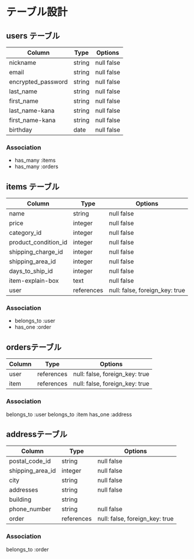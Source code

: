 # テーブル設計

## users テーブル

| Column             | Type    | Options    |
| ------------------ | ------  | ---------- |
| nickname           | string  | null false |
| email              | string  | null false |
| encrypted_password | string  | null false |
| last_name          | string  | null false |
| first_name         | string  | null false |
| last_name-kana     | string  | null false |
| first_name-kana    | string  | null false |
| birthday           | date    | null false |

### Association

- has_many :items
- has_many :orders


## items テーブル

| Column               | Type       | Options                        |
| -------------------- | ---------- | ------------------------------ |
| name                 | string     | null false                     |
| price                | integer    | null false                     |
| category_id          | integer    | null false                     |
| product_condition_id | integer    | null false                     |
| shipping_charge_id   | integer    | null false                     |
| shipping_area_id     | integer    | null false                     |
| days_to_ship_id      | integer    | null false                     |
| item-explain-box     | text       | null false                     |
| user                 | references | null: false, foreign_key: true |

### Association

- belongs_to :user
- has_one :order

## ordersテーブル

| Column                 | Type       | Options                       |
| ---------------------- | ---------- | ----------------------------- |
| user                   | references | null: false, foreign_key: true|
| item                   | references | null: false, foreign_key: true|

### Association

  belongs_to :user
  belongs_to :item
  has_one :address

## addressテーブル

| Column                    | Type          | Options                        |
| ------------------------- | ------------- | ------------------------------ |
| postal_code_id            | string        | null false                     |
| shipping_area_id          | integer       | null false                     |
| city                      | string        | null false                     |
| addresses                 | string        | null false                     |
| building                  | string        |                                |
| phone_number              | string        | null false                     |
| order                     | references    | null: false, foreign_key: true |

### Association

  belongs_to :order